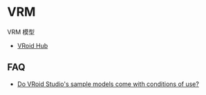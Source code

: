# VRM

VRM 模型

- [VRoid Hub](https://hub.vroid.com/)

## FAQ

- [Do VRoid Studio's sample models come with conditions of use?](https://vroid.pixiv.help/hc/en-us/articles/4402614652569-Do-VRoid-Studio-s-sample-models-come-with-conditions-of-use-)
